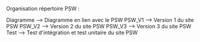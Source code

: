 Organisation répertoire PSW :

Diagramme --> Diagramme en lien avec le PSW
PSW_V1 --> Version 1 du site PSW
PSW_V2 --> Version 2 du site PSW
PSW_V3 --> Version 3 du site PSW
Test --> Test d'intégration et test unitaire du site PSW
